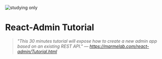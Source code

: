 ![studying only](https://img.shields.io/static/v1?label=studying&message=only&color=green)

# React-Admin Tutorial

> *"This 30 minutes tutorial will expose how to create a new admin app based on an existing REST API." — https://marmelab.com/react-admin/Tutorial.html*